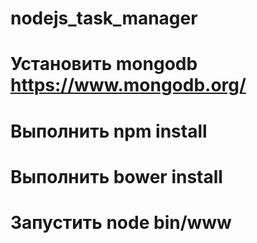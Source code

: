 # nodejs_task_manager
# Установить mongodb https://www.mongodb.org/
# Выполнить npm install 
# Выполнить bower install
# Запустить node bin/www
